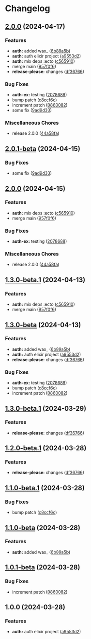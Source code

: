 # Changelog

## [2.0.0](https://github.com/nicolas-mark/example-project/compare/auth-ex-v2.0.1...auth-ex-v2.0.0) (2024-04-17)


### Features

* **auth:** added wax_ ([6b89a5b](https://github.com/nicolas-mark/example-project/commit/6b89a5b297a13c824eca9d06bfc92751d44d9ce1))
* **auth:** auth elixir project ([a9553d2](https://github.com/nicolas-mark/example-project/commit/a9553d26b7b76853378468be3c04184b265ee814))
* **auth:** mix deps :ecto ([c565910](https://github.com/nicolas-mark/example-project/commit/c5659103a9d233ca034ac285c275b97b9bb78ada))
* merge main ([957f0f6](https://github.com/nicolas-mark/example-project/commit/957f0f6fcf7159d5ad2341c9e009f16a13f42148))
* **release-please:** changes ([df36766](https://github.com/nicolas-mark/example-project/commit/df36766dce6798cf59e87a5a1d39475affc7ed93))


### Bug Fixes

* **auth-ex:** testing ([2078688](https://github.com/nicolas-mark/example-project/commit/2078688e6ed9e915d8047dcc0ada687fcac7c0c6))
* bump patch ([c8ccf6c](https://github.com/nicolas-mark/example-project/commit/c8ccf6c055a22bc99c6a1b487b67f731659034a8))
* increment patch ([0860082](https://github.com/nicolas-mark/example-project/commit/0860082aac17874d73b3f11b9f8131c23490efba))
* some fix ([9ad9d33](https://github.com/nicolas-mark/example-project/commit/9ad9d33b18394ab261898e24df4e2b52877eb0b6))


### Miscellaneous Chores

* release 2.0.0 ([44a58fa](https://github.com/nicolas-mark/example-project/commit/44a58fa8293d865d57049707e9bfabf02d01a15d))

## [2.0.1-beta](https://github.com/nicolas-mark/example-project/compare/auth-ex-v2.0.0...auth-ex-v2.0.1-beta) (2024-04-15)


### Bug Fixes

* some fix ([9ad9d33](https://github.com/nicolas-mark/example-project/commit/9ad9d33b18394ab261898e24df4e2b52877eb0b6))

## [2.0.0](https://github.com/nicolas-mark/example-project/compare/auth-ex-v1.3.0-beta.1...auth-ex-v2.0.0) (2024-04-15)


### Features

* **auth:** mix deps :ecto ([c565910](https://github.com/nicolas-mark/example-project/commit/c5659103a9d233ca034ac285c275b97b9bb78ada))
* merge main ([957f0f6](https://github.com/nicolas-mark/example-project/commit/957f0f6fcf7159d5ad2341c9e009f16a13f42148))


### Bug Fixes

* **auth-ex:** testing ([2078688](https://github.com/nicolas-mark/example-project/commit/2078688e6ed9e915d8047dcc0ada687fcac7c0c6))


### Miscellaneous Chores

* release 2.0.0 ([44a58fa](https://github.com/nicolas-mark/example-project/commit/44a58fa8293d865d57049707e9bfabf02d01a15d))

## [1.3.0-beta.1](https://github.com/nicolas-mark/example-project/compare/auth-ex-v1.3.0-beta...auth-ex-v1.3.0-beta.1) (2024-04-13)


### Features

* **auth:** mix deps :ecto ([c565910](https://github.com/nicolas-mark/example-project/commit/c5659103a9d233ca034ac285c275b97b9bb78ada))
* merge main ([957f0f6](https://github.com/nicolas-mark/example-project/commit/957f0f6fcf7159d5ad2341c9e009f16a13f42148))

## [1.3.0-beta](https://github.com/nicolas-mark/example-project/compare/auth-ex-v1.2.0...auth-ex-v1.3.0-beta) (2024-04-13)


### Features

* **auth:** added wax_ ([6b89a5b](https://github.com/nicolas-mark/example-project/commit/6b89a5b297a13c824eca9d06bfc92751d44d9ce1))
* **auth:** auth elixir project ([a9553d2](https://github.com/nicolas-mark/example-project/commit/a9553d26b7b76853378468be3c04184b265ee814))
* **release-please:** changes ([df36766](https://github.com/nicolas-mark/example-project/commit/df36766dce6798cf59e87a5a1d39475affc7ed93))


### Bug Fixes

* **auth-ex:** testing ([2078688](https://github.com/nicolas-mark/example-project/commit/2078688e6ed9e915d8047dcc0ada687fcac7c0c6))
* bump patch ([c8ccf6c](https://github.com/nicolas-mark/example-project/commit/c8ccf6c055a22bc99c6a1b487b67f731659034a8))
* increment patch ([0860082](https://github.com/nicolas-mark/example-project/commit/0860082aac17874d73b3f11b9f8131c23490efba))

## [1.3.0-beta.1](https://github.com/nicolas-mark/example-project/compare/auth-ex-v1.2.0-beta.1...auth-ex-v1.3.0-beta.1) (2024-03-29)


### Features

* **release-please:** changes ([df36766](https://github.com/nicolas-mark/example-project/commit/df36766dce6798cf59e87a5a1d39475affc7ed93))

## [1.2.0-beta.1](https://github.com/nicolas-mark/example-project/compare/auth-ex-v1.1.0-beta.1...auth-ex-v1.2.0-beta.1) (2024-03-28)


### Features

* **release-please:** changes ([df36766](https://github.com/nicolas-mark/example-project/commit/df36766dce6798cf59e87a5a1d39475affc7ed93))

## [1.1.0-beta.1](https://github.com/nicolas-mark/example-project/compare/auth-ex-v1.1.0-beta...auth-ex-v1.1.0-beta.1) (2024-03-28)


### Bug Fixes

* bump patch ([c8ccf6c](https://github.com/nicolas-mark/example-project/commit/c8ccf6c055a22bc99c6a1b487b67f731659034a8))

## [1.1.0-beta](https://github.com/nicolas-mark/example-project/compare/auth-ex-v1.0.1-beta...auth-ex-v1.1.0-beta) (2024-03-28)


### Features

* **auth:** added wax_ ([6b89a5b](https://github.com/nicolas-mark/example-project/commit/6b89a5b297a13c824eca9d06bfc92751d44d9ce1))

## [1.0.1-beta](https://github.com/nicolas-mark/example-project/compare/auth-ex-v1.0.0...auth-ex-v1.0.1-beta) (2024-03-28)


### Bug Fixes

* increment patch ([0860082](https://github.com/nicolas-mark/example-project/commit/0860082aac17874d73b3f11b9f8131c23490efba))

## 1.0.0 (2024-03-28)


### Features

* **auth:** auth elixir project ([a9553d2](https://github.com/nicolas-mark/example-project/commit/a9553d26b7b76853378468be3c04184b265ee814))
